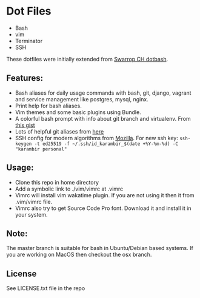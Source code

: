 # Dot Files

- Bash
- vim
- Terminator
- SSH

These dotfiles were initially extended from [Swarrop CH dotbash](https://github.com/swaroopch/dotbash).

## Features:

- Bash aliases for daily usage commands with bash, git, django, vagrant and service management like postgres, mysql, nginx.
- Print help for bash aliases.
- Vim themes and some basic plugins using Bundle.
- A colorful bash prompt with info about git branch and virtualenv. From [this gist](https://gist.github.com/insin/1425703)
- Lots of helpful git aliases from [here](https://github.com/theskumar/dotfiles)
- SSH config for modern algorithms from [Mozilla](https://infosec.mozilla.org/guidelines/openssh). For new ssh key: `ssh-keygen -t ed25519 -f ~/.ssh/id_karambir_$(date +%Y-%m-%d) -C "karambir personal"`

## Usage:

- Clone this repo in home directory
- Add a symbolic link to ./vim/vimrc at .vimrc
- Vimrc will install vim wakatime plugin. If you are not using it then it from .vim/vimrc file.
- Vimrc also try to get Source Code Pro font. Download it and install it in your system.

## Note:

The master branch is suitable for bash in Ubuntu/Debian based systems. If you are working on MacOS then checkout the osx branch.

## License

See LICENSE.txt file in the repo
